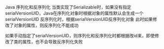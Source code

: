 Java 序列化和反序列化
当类实现了Serializable时，如果没有指定serialVersionUID，Java在序列化对象时根据对象的属性默认会生成一个serialVersionUID
反序列化时，根据serialVersionUID反序列化对象
此时如果修改了对象的属性，则反序列化不能成功

如果手动指定了serialVersionUID，则序列化和反序列化时都根据改id来，即使修改了类的属性，也不会导致反序列化失败
